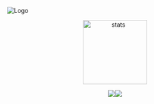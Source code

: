 ![Logo](https://wallpapercave.com/wp/wp8650434.jpg)

<p align="center">
  <img src="https://github-readme-stats.vercel.app/api?username=Ainsworthh&count_private=true&show_icons=true&theme=purple&hide_border=true" width="%100" height="150px" alt="stats" />
</p> 
<p align="center">
  <a href="https://discord.com/users/689037163039686754" target"blank"><img src="https://img.shields.io/badge/discord%20-7289DA.svg?&style=for-the-badge&logo=discord&logoColor=white%22%3E</a>
  <a href="https://instagram.com/ainsworrth" target"blank"><img src="https://img.shields.io/badge/INSTAGRAM%20-DC3175.svg?&style=for-the-badge&logo=instagram&logoColor=white%22%3E</a>
 <a href="https://www.youtube.com/channel/UCZQrA6nCZJXwuK6x3lTYJXA" target"blank_"><img src="https://img.shields.io/badge/YOUTUBE%20-191717.svg?&style=for-the-badge&logo=youtube&logoColor=white%22%3E</a>
